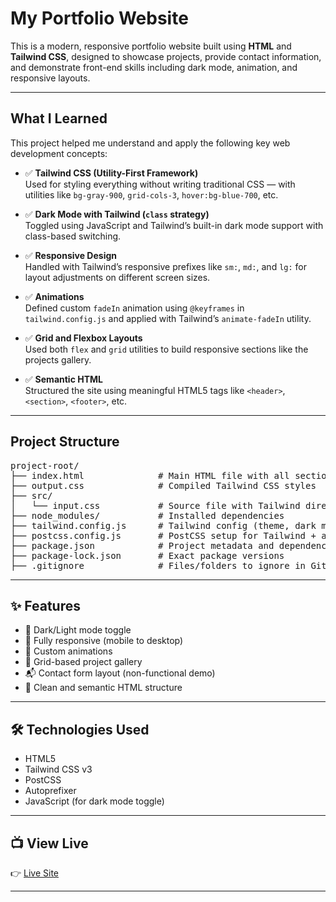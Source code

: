 # My Portfolio Website

This is a modern, responsive portfolio website built using **HTML** and **Tailwind CSS**, designed to showcase projects, provide contact information, and demonstrate front-end skills including dark mode, animation, and responsive layouts.

---

## What I Learned

This project helped me understand and apply the following key web development concepts:

- ✅ **Tailwind CSS (Utility-First Framework)**  
  Used for styling everything without writing traditional CSS — with utilities like `bg-gray-900`, `grid-cols-3`, `hover:bg-blue-700`, etc.

- ✅ **Dark Mode with Tailwind (`class` strategy)**  
  Toggled using JavaScript and Tailwind’s built-in dark mode support with class-based switching.

- ✅ **Responsive Design**  
  Handled with Tailwind’s responsive prefixes like `sm:`, `md:`, and `lg:` for layout adjustments on different screen sizes.

- ✅ **Animations**  
  Defined custom `fadeIn` animation using `@keyframes` in `tailwind.config.js` and applied with Tailwind’s `animate-fadeIn` utility.

- ✅ **Grid and Flexbox Layouts**  
  Used both `flex` and `grid` utilities to build responsive sections like the projects gallery.

- ✅ **Semantic HTML**  
  Structured the site using meaningful HTML5 tags like `<header>`, `<section>`, `<footer>`, etc.

---

## Project Structure

<pre>
project-root/
├── index.html              # Main HTML file with all sections
├── output.css              # Compiled Tailwind CSS styles
├── src/
│   └── input.css           # Source file with Tailwind directives
├── node_modules/           # Installed dependencies
├── tailwind.config.js      # Tailwind config (theme, dark mode, animations)
├── postcss.config.js       # PostCSS setup for Tailwind + autoprefixer
├── package.json            # Project metadata and dependencies
├── package-lock.json       # Exact package versions
├── .gitignore              # Files/folders to ignore in Git
</pre>

---

## ✨ Features

- 🔄 Dark/Light mode toggle
- 📱 Fully responsive (mobile to desktop)
- 🎨 Custom animations
- 🧩 Grid-based project gallery
- 📬 Contact form layout (non-functional demo)
- 🧠 Clean and semantic HTML structure

---

## 🛠 Technologies Used

- HTML5
- Tailwind CSS v3
- PostCSS
- Autoprefixer
- JavaScript (for dark mode toggle)

---

## 📺 View Live

👉 [Live Site](https://portfolio-iota-rust-dlupqfbc1u.vercel.app/)



---
